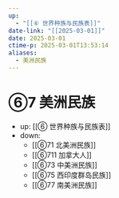 ```yaml
---
up:
  - "[[⑥ 世界种族与民族表]]"
date-link: "[[2025-03-01]]"
date: 2025-03-01
ctime-p: 2025-03-01T13:53:14
aliases:
  - 美洲民族
---
```


# ⑥7 美洲民族

- up: [[⑥ 世界种族与民族表]]
- down:	
	- [[⑥71 北美洲民族]]
	- [[⑥711 加拿大人]]
	- [[⑥73 中美洲民族]]
	- [[⑥75 西印度群岛民族]]
	- [[⑥77 南美洲民族]]
	
